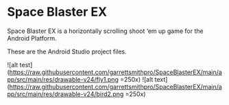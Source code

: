 # Space Blaster EX
 Space Blaster EX is a horizontally scrolling shoot ‘em up game for the Android Platform.
 
 These are the Android Studio project files.
 
 ![alt test](https://raw.githubusercontent.com/garrettsmithpro/SpaceBlasterEX/main/app/src/main/res/drawable-v24/fly1.png =250x)
 ![alt text](https://raw.githubusercontent.com/garrettsmithpro/SpaceBlasterEX/main/app/src/main/res/drawable-v24/bird2.png =250x)

